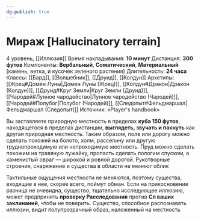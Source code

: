 ```yaml
---
dg-publish: true
---
```

# Мираж [Hallucinatory terrain]
4 уровень, [[Иллюзия]]
Время накладывания: **10 минут**
Дистанция: **300 футов**
Компоненты: **Вербальный**, **Соматический**, **Материальный** (камень, ветка, и кусочек зеленого растения)
Длительность: **24 часа**
Классы: [[Бард]], [[Волшебник]], [[Друид]], [[Колдун]]
Архетипы: [[Жрец#Домен Луны|Домен Луны (Жрец)]], [[Колдун#Дракон|Дракон (Колдун)]], [[Друид#Круг Земли|Круг Земли (Друид)]], [[Чародей#Лунное чародейство|Лунное чародейство (Чародей)]], [[Чародей#Полубог|Полубог (Чародей)]], [[Следопыт#Фельдмаршал|Фельдмаршал (Следопыт)]]
Источник: «Player's handbook»

Вы заставляете природную местность в пределах **куба 150 футов**, находящегося в пределах дистанции, **выглядеть, звучать и пахнуть** как другая природная местность. Таким образом, поле или дорогу можно сделать похожей на болото, холм, расселину или другую труднопроходимую или непроходимую местность. Пруд можно сделать похожим на травяную лужайку, пропасть сделать пологим спуском, а каменистый овраг — широкой и ровной дорогой. Рукотворные строения, снаряжение и существа в области не меняют облик

Тактильные ощущения местности не меняются, поэтому существа, входящие в нее, скорее всего, поймут обман. Если на прикосновение разница не очевидна, существо, тщательно исследующее иллюзию, может предпринять **проверку Расследования** против **Сл ваших заклинаний**, чтобы не поверить. Существо, способное распознавать иллюзии, видит полупрозрачный образ, наложенный на местность